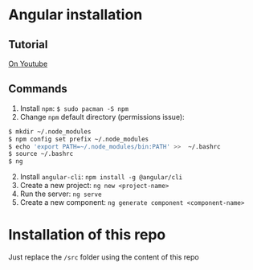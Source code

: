# Angular installation

## Tutorial
[On Youtube](https://www.youtube.com/watch?v=DlkR2n4SMMk)

## Commands
1. Install `npm`: `$ sudo pacman -S npm`
2. Change `npm` default directory (permissions issue):

```sh
$ mkdir ~/.node_modules
$ npm config set prefix ~/.node_modules
$ echo 'export PATH=~/.node_modules/bin:PATH' >>  ~/.bashrc
$ source ~/.bashrc
$ ng
```

2. Install `angular-cli`: `npm install -g @angular/cli`
3. Create a new project: `ng new <project-name>`
4. Run the server: `ng serve`
5. Create a new component: `ng generate component <component-name>`

# Installation of this repo

Just replace the `/src` folder using the content of this repo
